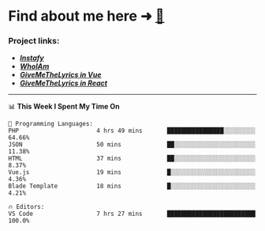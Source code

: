 # Find about me here ➜ [🧑](https://pauabella.dev)

### Project links:
- ***[Instafy](https://instafy.me)***
- ***[WhoIAm](https://pauabella.dev)***
- ***[GiveMeTheLyrics in Vue](https://lyrics.pauabella.dev)***
- ***[GiveMeTheLyrics in React](https://pauabella.dev/GiveMeTheLyrics)***

---
<!--START_SECTION:waka-->
📊 **This Week I Spent My Time On** 

```text
💬 Programming Languages: 
PHP                      4 hrs 49 mins       ████████████████░░░░░░░░░   64.66% 
JSON                     50 mins             ██░░░░░░░░░░░░░░░░░░░░░░░   11.38% 
HTML                     37 mins             ██░░░░░░░░░░░░░░░░░░░░░░░   8.37% 
Vue.js                   19 mins             █░░░░░░░░░░░░░░░░░░░░░░░░   4.36% 
Blade Template           18 mins             █░░░░░░░░░░░░░░░░░░░░░░░░   4.21%

🔥 Editors: 
VS Code                  7 hrs 27 mins       █████████████████████████   100.0%

```


<!--END_SECTION:waka-->
